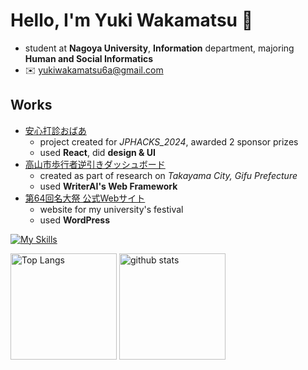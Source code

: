 # Hello, I'm Yuki Wakamatsu 👋

- student at **Nagoya University**, **Information** department, majoring **Human and Social Informatics**  
- ✉️ [yukiwakamatsu6a@gmail.com](mailto:yukiwakamatsu6a@gmail.com)

## Works

- [安心打診おばあ](https://jphacks.github.io/ng_2406/)
  - project created for *JPHACKS_2024*, awarded 2 sponsor prizes
  - used **React**, did **design & UI**
- [高山市歩行者逆引きダッシュボード](http://35.73.95.100/)
  - created as part of research on *Takayama City, Gifu Prefecture*
  - used **WriterAI's Web Framework**
- [第64回名大祭 公式Webサイト](https://old.meidaisai.com/)
  - website for my university's festival
  - used **WordPress**


[![My Skills](https://skillicons.dev/icons?i=react,nextjs,bootstrap,tailwind,materialui,django,wordpress)](https://skillicons.dev)

<div align="left"> 
  <img alt="Top Langs" height="170px" src="https://github-readme-stats.vercel.app/api?username=waka320&layout=compact" />
  <img alt="github stats" height="170px" src="https://github-readme-stats.vercel.app/api/top-langs/?username=waka320&layout=compact" />
</div>
